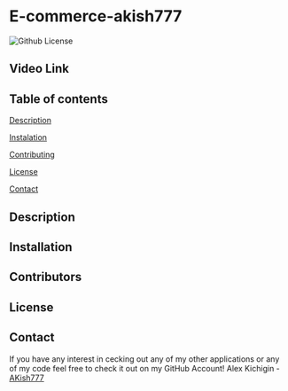# E-commerce-akish777

![Github License](https://img.shields.io/badge/license-MIT-blue.svg)

## Video Link

## Table of contents
[Description](#description)

[Instalation](#instalation)

[Contributing](#contributing)

[License](#license)

[Contact](#Contact)

## Description

## Installation

## Contributors

## License

## Contact
If you have any interest in cecking out any of my other applications or any of my code feel free to check it out on my GitHub Account!
Alex Kichigin - [AKish777](https://github.com/AKish777)
